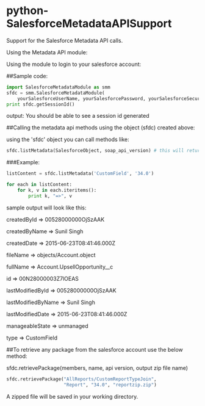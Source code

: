 # python-SalesforceMetadataAPISupport
Support for the Salesforce Metadata API calls.

Using the Metadata API module:

Using the module to login to your salesforce account:

##Sample code:
```python
import SalesforceMetadataModule as smm
sfdc = smm.SalesforceMetadataModule(
    yourSalesforceUserName, yourSalesforcePassword, yourSalesforceSecurityToken)
print sfdc.getSessionId()
```
output: You should be able to see a session id generated

##Calling the metadata api methods using the object (sfdc) created above:

using the 'sfdc' object you can call methods like:

```python
sfdc.listMetadata(SalesforceObject, soap_api_version) # this will return a list of dictionaries
```
###Example:
```python
listContent = sfdc.listMetadata('CustomField', '34.0')
```

```python
for each in listContent:
    for k, v in each.iteritems():
        print k, "=>", v
```        
sample output will look like this:

createdById => 00528000000OjSzAAK

createdByName => Sunil Singh

createdDate => 2015-06-23T08:41:46.000Z

fileName => objects/Account.object

fullName => Account.UpsellOpportunity__c

id => 00N28000003Z7lOEAS

lastModifiedById => 00528000000OjSzAAK

lastModifiedByName => Sunil Singh

lastModifiedDate => 2015-06-23T08:41:46.000Z

manageableState => unmanaged

type => CustomField

##To retrieve any package from the salesforce account use the below method:

sfdc.retrievePackage(members, name, api version, output zip file name)
```python
sfdc.retrievePackage("AllReports/CustomReportTypeJoin",
                     "Report", "34.0", "reportzip.zip")
```
                     
A zipped file will be saved in your working directory.

